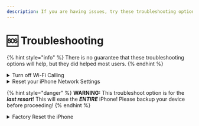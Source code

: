 ```yaml
---
description: If you are having issues, try these troubleshooting options to help you out!
---
```


# 🆘 Troubleshooting

{% hint style="info" %}
There is no guarantee that these troubleshooting options will help, but they did helped most users.
{% endhint %}

<details>

<summary>Turn off Wi-Fi Calling</summary>

1. Go to the **Settings** app on your iPhone
2. Go to **Cellular**
3. Go to **Wi-Fi Calling**
4. Toggle **Wi-Fi Calling on This iPhone** to off

Afterwards, try the methods again

</details>

<details>

<summary>Reset your iPhone Network Settings</summary>

1. Go to the **Settings** app on your iPhone
2. Scroll down to **General**
3. Scroll down to **Transfer or Reset iPhone**
4. Tap **Reset**
5. Tap **Reset Network Settings**

Afterwards, try the methods again

</details>

{% hint style="danger" %}
**WARNING:** This troubleshoot option is for the _**last resort**_! This will ease the _**ENTIRE**_ iPhone! Please backup your device before proceeding!
{% endhint %}

<details>

<summary>Factory Reset the iPhone</summary>

1. Go to the **Settings** app on your iPhone
2. Scroll down to **General**
3. Scroll down to **Transfer or Reset iPhone**
4. Tap **Erase All Content and Settings**

Afterwards, set up your iPhone and try the methods again

</details>
